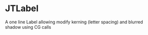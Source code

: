 JTLabel
=======

A one line Label allowing modify kerning (letter spacing) and blurred shadow using CG calls